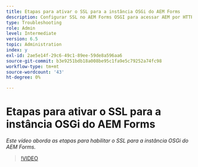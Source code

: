 ```yaml
---
title: Etapas para ativar o SSL para a instância OSGi do AEM Forms
description: Configurar SSL no AEM Forms OSGI para acessar AEM por HTTPS
type: Troubleshooting
role: Admin
level: Intermediate
version: 6.5
topic: Administration
index: y
exl-id: 2ae5e14f-29c6-49c1-89ee-59de8a596aa6
source-git-commit: b3e9251bdb18a008be95c1fa9e5c79252a74fc98
workflow-type: tm+mt
source-wordcount: '43'
ht-degree: 0%

---
```


# Etapas para ativar o SSL para a instância OSGi do AEM Forms

*Este vídeo aborda as etapas para habilitar o SSL para a instância OSGi do AEM Forms.*

>[!VIDEO](https://video.tv.adobe.com/v/335524?quality=12&learn=on)
